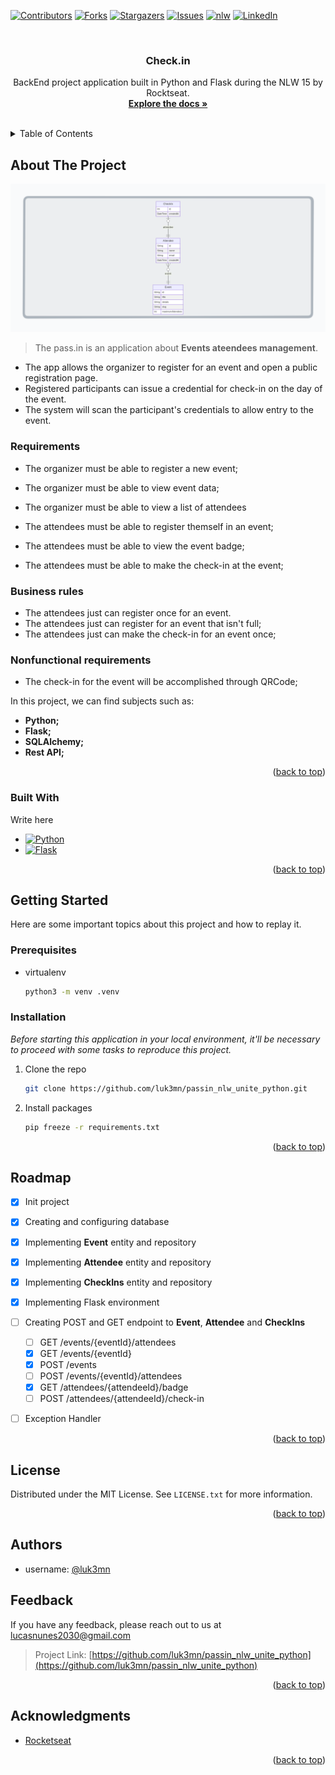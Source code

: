 <a name="passin_nlw_unite_python"></a>

[![Contributors][contributors-shield]][contributors-url]
[![Forks][forks-shield]][forks-url]
[![Stargazers][stars-shield]][stars-url]
[![Issues][issues-shield]][issues-url]
[![nlw][nlw-shield]][nlw-url]
[![LinkedIn][linkedin-shield]][linkedin-url]



<!-- PROJECT LOGO -->
<br />
<div align="center">

  <h3 align="center">Check.in</h3>

  <p align="center">
    BackEnd project application built in Python and Flask during the NLW 15 by Rocktseat.
    <br />
    <a href="https://github.com/luk3mn/passin_nlw_unite_python/README.md"><strong>Explore the docs »</strong></a>
    <br />
    <br />
  </p>
</div>



<!-- TABLE OF CONTENTS -->
<details>
  <summary>Table of Contents</summary>
  <ol>
    <li>
      <a href="#about-the-project">About The Project</a>
      <ul>
        <li><a href="#built-with">Built With</a></li>
      </ul>
    </li>
    <li>
      <a href="#getting-started">Getting Started</a>
      <ul>
        <li><a href="#prerequisites">Prerequisites</a></li>
        <li><a href="#installation">Installation</a></li>
      </ul>
    </li>
    <li><a href="#usage">Usage</a></li>
    <!-- <li><a href="#deploy">Deploy</a></li> -->
    <li><a href="#roadmap">Roadmap</a></li>
    <li><a href="#license">License</a></li>
    <li><a href="#authors">Authors</a></li>
    <li><a href="#feedback">Feedback</a></li>
    <li><a href="#acknowledgments">Acknowledgments</a></li>
  </ol>
</details>



<!-- ABOUT THE PROJECT -->
## About The Project
<img src="./assets/diagram.png">

> The pass.in is an application about **Events ateendees management**.
- The app allows the organizer to register for an event and open a public registration page.
- Registered participants can issue a credential for check-in on the day of the event.
- The system will scan the participant's credentials to allow entry to the event.

### Requirements

- The organizer must be able to register a new event;
- The organizer must be able to view event data;
- The organizer must be able to view a list of attendees

- The attendees must be able to register themself in an event;
- The attendees must be able to view the event badge;
- The attendees must be able to make the check-in at the event;

### Business rules

- The attendees just can register once for an event.
- The attendees just can register for an event that isn't full;
- The attendees just can make the check-in for an event once;

### Nonfunctional requirements

- The check-in for the event will be accomplished through QRCode;

<p align="justify">
  In this project, we can find subjects such as: 

  - **Python;** 
  - **Flask;** 
  - **SQLAlchemy;** 
  - **Rest API;**
</p> 

<p align="right">(<a href="#passin_nlw_unite_python">back to top</a>)</p>



### Built With

Write here

* [![Python][Python]][Python-url]
* [![Flask][Flask]][Flask-url]

<p align="right">(<a href="#passin_nlw_unite_python">back to top</a>)</p>



<!-- GETTING STARTED -->
## Getting Started

Here are some important topics about this project and how to replay it.

### Prerequisites

* virtualenv
  ```sh
  python3 -m venv .venv
  ```

### Installation

_Before starting this application in your local environment, it'll be necessary to proceed with some tasks to reproduce this project._

1. Clone the repo
   ```sh
   git clone https://github.com/luk3mn/passin_nlw_unite_python.git
   ```
2. Install packages
   ```sh
   pip freeze -r requirements.txt
   ```

<p align="right">(<a href="#passin_nlw_unite_python">back to top</a>)</p>



<!-- USAGE EXAMPLES -->
<!-- ## Usage -->

<!-- Deploy -->
<!-- ## Deploy -->


<!-- ROADMAP -->
## Roadmap

- [x] Init project
- [x] Creating and configuring database
- [x] Implementing **Event** entity and repository
- [x] Implementing **Attendee** entity and repository
- [x] Implementing **CheckIns** entity and repository
- [x] Implementing Flask environment
- [ ] Creating POST and GET endpoint to **Event**, **Attendee** and **CheckIns**
  - [ ] GET /events/{eventId}/attendees
  - [x] GET /events/{eventId}
  - [x] POST /events
  - [ ] POST /events/{eventId}/attendees
  - [x] GET /attendees/{attendeeId}/badge
  - [ ] POST /attendees/{attendeeId}/check-in
- [ ] Exception Handler


<p align="right">(<a href="#passin_nlw_unite_python">back to top</a>)</p>



<!-- LICENSE -->
## License

Distributed under the MIT License. See `LICENSE.txt` for more information.

<p align="right">(<a href="#passin_nlw_unite_python">back to top</a>)</p>



## Authors

- username: [@luk3mn](https://www.github.com/luk3mn)

## Feedback

If you have any feedback, please reach out to us at lucasnunes2030@gmail.com

> Project Link: [https://github.com/luk3mn/passin_nlw_unite_python](https://github.com/luk3mn/passin_nlw_unite_python)

<p align="right">(<a href="#passin_nlw_unite_python">back to top</a>)</p>


<!-- ACKNOWLEDGMENTS -->
## Acknowledgments

* [Rocketseat](https://www.rocketseat.com.br/)


<p align="right">(<a href="#passin_nlw_unite_python">back to top</a>)</p>



<!-- MARKDOWN LINKS & IMAGES -->
<!-- https://www.markdownguide.org/basic-syntax/#reference-style-links -->
[contributors-shield]: https://img.shields.io/github/contributors/luk3mn/passin_nlw_unite_python.svg?style=for-the-badge
[contributors-url]: https://github.com/luk3mn/passin_nlw_unite_python/graphs/contributors
[issues-shield]: https://img.shields.io/github/issues/luk3mn/passin_nlw_unite_python.svg?style=for-the-badge
[issues-url]: https://github.com/luk3mn/passin_nlw_unite_python/issues
[forks-shield]: https://img.shields.io/github/forks/luk3mn/passin_nlw_unite_python.svg?style=for-the-badge
[forks-url]: https://github.com/luk3mn/passin_nlw_unite_python/network/members
[stars-shield]: https://img.shields.io/github/stars/luk3mn/passin_nlw_unite_python.svg?style=for-the-badge
[stars-url]: https://github.com/luk3mn/passin_nlw_unite_python/stargazers
[license-shield]: https://img.shields.io/github/license/othneildrew/Best-README-Template.svg?style=for-the-badge
[license-url]: https://github.com/luk3mn/passin_nlw_unite_python/blob/master/LICENSE
[linkedin-shield]: https://img.shields.io/badge/-LinkedIn-black.svg?style=for-the-badge&logo=linkedin&colorB=555
[linkedin-url]: https://www.linkedin.com/in/lucasmaues/
[nlw-shield]: https://img.shields.io/static/v1?label=NLW&message=15&color=8257E5&style=for-the-badge&colorB=555
[nlw-url]: https://www.rocketseat.com.br/

<!-- Stack Shields -->
[Python]: https://img.shields.io/badge/Python-3776AB?style=for-the-badge&logo=python&logoColor=ffffff
[Python-url]: https://www.python.org/
[Flask]: https://img.shields.io/badge/Flask-000000?style=for-the-badge&logo=flask&logoColor=ffffff
[Flask-url]: https://flask.palletsprojects.com/en/3.0.x/